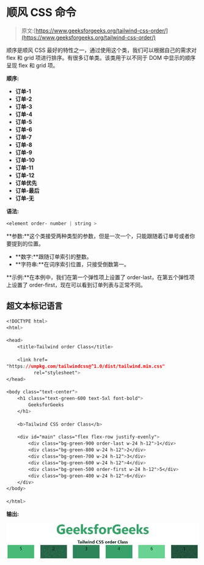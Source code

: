 # 顺风 CSS 命令

> 原文:[https://www.geeksforgeeks.org/tailwind-css-order/](https://www.geeksforgeeks.org/tailwind-css-order/)

顺序是顺风 CSS 最好的特性之一，通过使用这个类，我们可以根据自己的需求对 flex 和 grid 项进行排序。有很多订单类。该类用于以不同于 DOM 中显示的顺序呈现 flex 和 grid 项。

**顺序:**

*   **订单-1**
*   **订单-2**
*   **订单-3**
*   **订单-4**
*   **订单-5**
*   **订单-6**
*   **订单-7**
*   **订单-8**
*   **订单-9**
*   **订单-10**
*   **订单-11**
*   **订单-12**
*   **订单优先**
*   **订单-最后**
*   **订单-无**

**语法:**

```css
<element order- number | string >
```

**参数:**这个类接受两种类型的参数，但是一次一个，只能跟随着订单号或者你要提到的位置。

*   **数字:**跟随订单索引的整数。
*   **字符串:**在词序索引位置，只接受倒数第一。

**示例:**在本例中，我们在第一个弹性项上设置了 order-last，在第五个弹性项上设置了 order-first，现在可以看到订单列表与正常不同。

## 超文本标记语言

```css
<!DOCTYPE html>
<html>

<head>
    <title>Tailwind order Class</title>

    <link href=
"https://unpkg.com/tailwindcss@^1.0/dist/tailwind.min.css"
          rel="stylesheet">
</head>

<body class="text-center">
    <h1 class="text-green-600 text-5xl font-bold">
        GeeksforGeeks
    </h1>

    <b>Tailwind CSS order Class</b>

    <div id="main" class="flex flex-row justify-evenly">
        <div class="bg-green-900 order-last w-24 h-12">1</div>
        <div class="bg-green-800 w-24 h-12">2</div>
        <div class="bg-green-700 w-24 h-12">3</div>
        <div class="bg-green-600 w-24 h-12">4</div>
        <div class="bg-green-500 order-first w-24 h-12">5</div>
        <div class="bg-green-400 w-24 h-12">6</div>
    </div>
</body>

</html>
```

**输出:**

![](img/96b06a96b4a4ae054b3f647f1655d733.png)